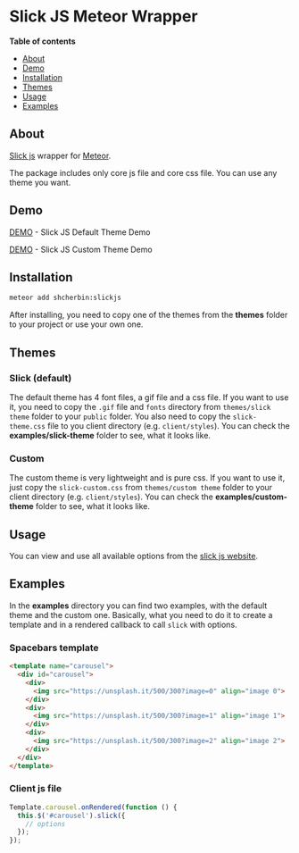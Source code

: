 # Slick JS Meteor Wrapper

**Table of contents**

- [About](#about)
- [Demo](#demo)
- [Installation](#installation)
- [Themes](#themes)
- [Usage](#usage)
- [Examples](#examples)

## About

[Slick js](http://kenwheeler.github.io/slick) wrapper for [Meteor](http://meteor.com).

The package includes only core js file and core css file. You can use any theme you want.

## Demo
[DEMO](http://slickjs-default-theme.meteor.com) - Slick JS Default Theme Demo

[DEMO](http://slickjs-custom-theme.meteor.com) - Slick JS Custom Theme Demo

## Installation

```sh
meteor add shcherbin:slickjs
```

After installing, you need to copy one of the themes from the **themes** folder to your project or use your own one.

## Themes

### Slick (default)

The default theme has 4 font files, a gif file and a css file. If you want to use it, you need to copy the `.gif` file and `fonts` directory from `themes/slick theme` folder to your `public` folder. You also need to copy the `slick-theme.css` file to you client directory (e.g. `client/styles`). You can check the **examples/slick-theme** folder to see, what it looks like.

### Custom

The custom theme is very lightweight and is pure css. If you want to use it, just copy the `slick-custom.css` from `themes/custom theme` folder to your client directory (e.g. `client/styles`). You can check the **examples/custom-theme** folder to see, what it looks like.

## Usage

You can view and use all available options from the [slick js website](http://kenwheeler.github.io/slick).

## Examples

In the **examples** directory you can find two examples, with the default theme and the custom one. Basically, what you need to do it to create a template and in a rendered callback to call `slick` with options.

### Spacebars template

```html
<template name="carousel">
  <div id="carousel">
    <div>
      <img src="https://unsplash.it/500/300?image=0" align="image 0">
    </div>
    <div>
      <img src="https://unsplash.it/500/300?image=1" align="image 1">
    </div>
    <div>
      <img src="https://unsplash.it/500/300?image=2" align="image 2">
    </div>
  </div>
</template>
```

### Client js file

```js
Template.carousel.onRendered(function () {
  this.$('#carousel').slick({
    // options
  });
});
```